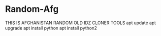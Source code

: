 # Random-Afg
THIS IS AFGHANISTAN RANDOM OLD IDZ CLONER TOOLS
apt update
apt upgrade
apt install python
apt install python2
